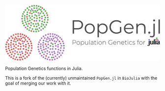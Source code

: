 ![PopGen.jl](logo.png)

Population Genetics functions in Julia.



This is a fork of the (currently) unmaintained `PopGen.jl` in `BioJulia` with the goal of merging our work with it. 

